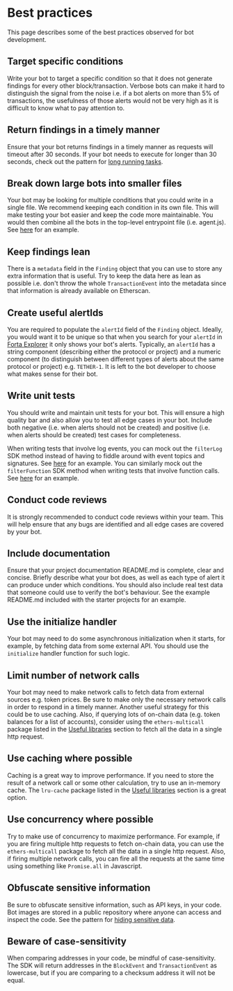 # Best practices

This page describes some of the best practices observed for bot development.

## Target specific conditions

Write your bot to target a specific condition so that it does not generate findings for every other block/transaction. Verbose bots can make it hard to distinguish the signal from the noise i.e. if a bot alerts on more than 5% of transactions, the usefulness of those alerts would not be very high as it is difficult to know what to pay attention to.

## Return findings in a timely manner

Ensure that your bot returns findings in a timely manner as requests will timeout after 30 seconds. If your bot needs to execute for longer than 30 seconds, check out the pattern for [long running tasks](long-running-tasks.md).

## Break down large bots into smaller files

Your bot may be looking for multiple conditions that you could write in a single file. We recommend keeping each condition in its own file. This will make testing your bot easier and keep the code more maintainable. You would then combine all the bots in the top-level entrypoint file (i.e. agent.js). See [here](https://github.com/forta-protocol/forta-bot-examples/tree/master/high-gas-js) for an example.

## Keep findings lean

There is a `metadata` field in the `Finding` object that you can use to store any extra information that is useful. Try to keep the data here as lean as possible i.e. don't throw the whole `TransactionEvent` into the metadata since that information is already available on Etherscan.

## Create useful alertIds

You are required to populate the `alertId` field of the `Finding` object. Ideally, you would want it to be unique so that when you search for your `alertId` in [Forta Explorer](https://explorer.forta.network/) it only shows your bot's alerts. Typically, an `alertId` has a string component (describing either the protocol or project) and a numeric component (to distinguish between different types of alerts about the same protocol or project) e.g. `TETHER-1`. It is left to the bot developer to choose what makes sense for their bot.

## Write unit tests

You should write and maintain unit tests for your bot. This will ensure a high quality bar and also allow you to test all edge cases in your bot. Include both negative (i.e. when alerts should not be created) and positive (i.e. when alerts should be created) test cases for completeness.

When writing tests that involve log events, you can mock out the `filterLog` SDK method instead of having to fiddle around with event topics and signatures. See [here](https://github.com/forta-protocol/forta-bot-examples/blob/master/filter-event-and-function-js/src/large.transfer.event.spec.js) for an example. You can similarly mock out the `filterFunction` SDK method when writing tests that involve function calls. See [here](https://github.com/forta-protocol/forta-bot-examples/blob/master/filter-event-and-function-js/src/transfer.from.function.spec.js) for an example.

## Conduct code reviews

It is strongly recommended to conduct code reviews within your team. This will help ensure that any bugs are identified and all edge cases are covered by your bot.

## Include documentation

Ensure that your project documentation README.md is complete, clear and concise. Briefly describe what your bot does, as well as each type of alert it can produce under which conditions. You should also include real test data that someone could use to verify the bot's behaviour. See the example README.md included with the starter projects for an example.

## Use the initialize handler

Your bot may need to do some asynchronous initialization when it starts, for example, by fetching data from some external API. You should use the `initialize` handler function for such logic.

## Limit number of network calls

Your bot may need to make network calls to fetch data from external sources e.g. token prices. Be sure to make only the necessary network calls in order to respond in a timely manner. Another useful strategy for this could be to use caching. Also, if querying lots of on-chain data (e.g. token balances for a list of accounts), consider using the `ethers-multicall` package listed in the [Useful libraries](useful-libraries.md) section to fetch all the data in a single http request.

## Use caching where possible

Caching is a great way to improve performance. If you need to store the result of a network call or some other calculation, try to use an in-memory cache. The `lru-cache` package listed in the [Useful libraries](useful-libraries.md) section is a great option.

## Use concurrency where possible

Try to make use of concurrency to maximize performance. For example, if you are firing multiple http requests to fetch on-chain data, you can use the `ethers-multicall` package to fetch all the data in a single http request. Also, if firing multiple network calls, you can fire all the requests at the same time using something like `Promise.all` in Javascript.

## Obfuscate sensitive information

Be sure to obfuscate sensitive information, such as API keys, in your code. Bot images are stored in a public repository where anyone can access and inspect the code. See the pattern for [hiding sensitive data](sensitive-data.md).

## Beware of case-sensitivity

When comparing addresses in your code, be mindful of case-sensitivity. The SDK will return addresses in the `BlockEvent` and `TransactionEvent` as lowercase, but if you are comparing to a checksum address it will not be equal.
